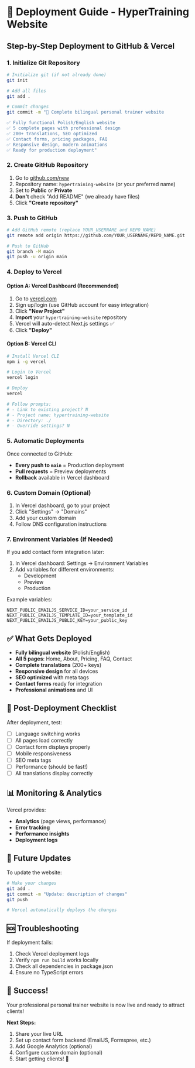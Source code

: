 # 🚀 Deployment Guide - HyperTraining Website

## Step-by-Step Deployment to GitHub & Vercel

### 1. **Initialize Git Repository**

```bash
# Initialize git (if not already done)
git init

# Add all files
git add .

# Commit changes
git commit -m "🎉 Complete bilingual personal trainer website

✅ Fully functional Polish/English website
✅ 5 complete pages with professional design
✅ 200+ translations, SEO optimized
✅ Contact forms, pricing packages, FAQ
✅ Responsive design, modern animations
✅ Ready for production deployment"
```

### 2. **Create GitHub Repository**

1. Go to [github.com/new](https://github.com/new)
2. Repository name: `hypertraining-website` (or your preferred name)
3. Set to **Public** or **Private**
4. **Don't** check "Add README" (we already have files)
5. Click **"Create repository"**

### 3. **Push to GitHub**

```bash
# Add GitHub remote (replace YOUR_USERNAME and REPO_NAME)
git remote add origin https://github.com/YOUR_USERNAME/REPO_NAME.git

# Push to GitHub
git branch -M main
git push -u origin main
```

### 4. **Deploy to Vercel**

#### Option A: Vercel Dashboard (Recommended)
1. Go to [vercel.com](https://vercel.com)
2. Sign up/login (use GitHub account for easy integration)
3. Click **"New Project"**
4. **Import** your `hypertraining-website` repository
5. Vercel will auto-detect Next.js settings ✅
6. Click **"Deploy"**

#### Option B: Vercel CLI
```bash
# Install Vercel CLI
npm i -g vercel

# Login to Vercel
vercel login

# Deploy
vercel

# Follow prompts:
# - Link to existing project? N
# - Project name: hypertraining-website
# - Directory: ./
# - Override settings? N
```

### 5. **Automatic Deployments**

Once connected to GitHub:
- **Every push to `main`** = Production deployment
- **Pull requests** = Preview deployments
- **Rollback** available in Vercel dashboard

### 6. **Custom Domain (Optional)**

1. In Vercel dashboard, go to your project
2. Click "Settings" → "Domains"
3. Add your custom domain
4. Follow DNS configuration instructions

### 7. **Environment Variables (If Needed)**

If you add contact form integration later:

1. In Vercel dashboard: Settings → Environment Variables
2. Add variables for different environments:
   - Development
   - Preview  
   - Production

Example variables:
```
NEXT_PUBLIC_EMAILJS_SERVICE_ID=your_service_id
NEXT_PUBLIC_EMAILJS_TEMPLATE_ID=your_template_id
NEXT_PUBLIC_EMAILJS_PUBLIC_KEY=your_public_key
```

## ✅ What Gets Deployed

- **Fully bilingual website** (Polish/English)
- **All 5 pages**: Home, About, Pricing, FAQ, Contact
- **Complete translations** (200+ keys)
- **Responsive design** for all devices
- **SEO optimized** with meta tags
- **Contact forms** ready for integration
- **Professional animations** and UI

## 🎯 Post-Deployment Checklist

After deployment, test:
- [ ] Language switching works
- [ ] All pages load correctly
- [ ] Contact form displays properly
- [ ] Mobile responsiveness
- [ ] SEO meta tags
- [ ] Performance (should be fast!)
- [ ] All translations display correctly

## 📊 Monitoring & Analytics

Vercel provides:
- **Analytics** (page views, performance)
- **Error tracking**
- **Performance insights**
- **Deployment logs**

## 🔧 Future Updates

To update the website:
```bash
# Make your changes
git add .
git commit -m "Update: description of changes"
git push

# Vercel automatically deploys the changes
```

## 🆘 Troubleshooting

If deployment fails:
1. Check Vercel deployment logs
2. Verify `npm run build` works locally
3. Check all dependencies in package.json
4. Ensure no TypeScript errors

## 🎉 Success!

Your professional personal trainer website is now live and ready to attract clients!

**Next Steps:**
1. Share your live URL
2. Set up contact form backend (EmailJS, Formspree, etc.)
3. Add Google Analytics (optional)
4. Configure custom domain (optional)
5. Start getting clients! 💪